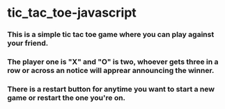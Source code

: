 # tic_tac_toe-javascript

### This is a simple tic tac toe game where you can play against your friend. 
### The player one is "X" and "O" is two, whoever gets three in a row or across an notice will apprear announcing the winner. 
### There is a restart button for anytime you want to start a new game or restart the one you're on.
